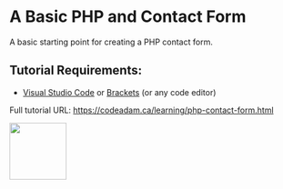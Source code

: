 # A Basic PHP and Contact Form

A basic starting point for creating a PHP contact form. 

## Tutorial Requirements:

* [Visual Studio Code](https://code.visualstudio.com/) or [Brackets](http://brackets.io/) (or any code editor)

Full tutorial URL: https://codeadam.ca/learning/php-contact-form.html

<a href="https://codeadam.ca">
<img src="https://codeadam.ca/images/code-block.png" width="100">
</a>
